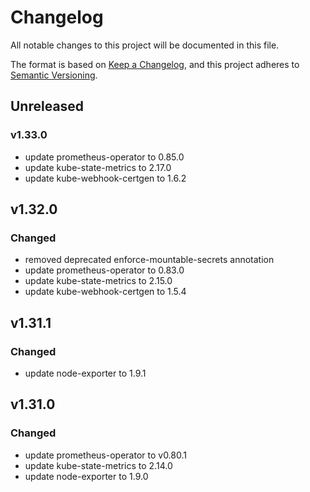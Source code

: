 # Changelog

All notable changes to this project will be documented in this file.

The format is based on [Keep a Changelog](https://keepachangelog.com/en/1.0.0/),
and this project adheres to [Semantic Versioning](https://semver.org/spec/v2.0.0.html).

## Unreleased

### v1.33.0

- update prometheus-operator to 0.85.0
- update kube-state-metrics to 2.17.0
- update kube-webhook-certgen to 1.6.2

## v1.32.0

### Changed

- removed deprecated enforce-mountable-secrets annotation
- update prometheus-operator to 0.83.0
- update kube-state-metrics to 2.15.0
- update kube-webhook-certgen to 1.5.4

## v1.31.1

### Changed

- update node-exporter to 1.9.1

## v1.31.0

### Changed

- update prometheus-operator to v0.80.1
- update kube-state-metrics to 2.14.0
- update node-exporter to 1.9.0
